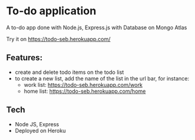 # To-do application

A to-do app done with Node.js, Express.js with Database on Mongo Atlas

Try it on https://todo-seb.herokuapp.com/

## Features:
* create and delete todo items on the todo list
* to create a new list, add the name of the list in the url bar, for instance:
  - work list: https://todo-seb.herokuapp.com/work
  - home list: https://todo-seb.herokuapp.com/home

## Tech
* Node JS, Express
* Deployed on Heroku
